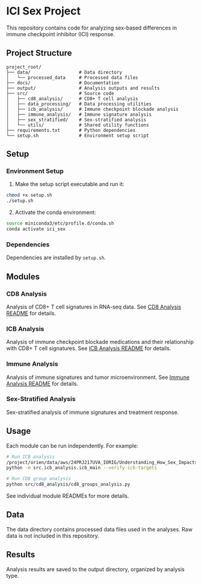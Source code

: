 # ICI Sex Project

This repository contains code for analyzing sex-based differences in immune checkpoint inhibitor (ICI) response.

## Project Structure

```
project_root/
├── data/                  # Data directory
│   └── processed_data     # Processed data files
├── docs/                  # Documentation
├── output/                # Analysis outputs and results
├── src/                   # Source code
│   ├── cd8_analysis/      # CD8+ T cell analysis
│   ├── data_processing/   # Data processing utilities
│   ├── icb_analysis/      # Immune checkpoint blockade analysis
│   ├── immune_analysis/   # Immune signature analysis
│   ├── sex_stratified/    # Sex-stratified analysis
│   └── utils/             # Shared utility functions
├── requirements.txt       # Python dependencies
└── setup.sh               # Environment setup script
```

## Setup

### Environment Setup

1. Make the setup script executable and run it:

```bash
chmod +x setup.sh
./setup.sh
```

2. Activate the conda environment:

```bash
source miniconda3/etc/profile.d/conda.sh
conda activate ici_sex
```

### Dependencies

Dependencies are installed by `setup.sh`.

## Modules

### CD8 Analysis

Analysis of CD8+ T cell signatures in RNA-seq data. See [CD8 Analysis README](docs/readme_cd8.md) for details.

### ICB Analysis

Analysis of immune checkpoint blockade medications and their relationship with CD8+ T cell signatures. See [ICB Analysis README](docs/icb_cd8_report.md) for details.

### Immune Analysis

Analysis of immune signatures and tumor microenvironment. See [Immune Analysis README](docs/readme_microenv.md) for details.

### Sex-Stratified Analysis

Sex-stratified analysis of immune signatures and treatment response.

## Usage

Each module can be run independently. For example:

```bash
# Run ICB analysis
/project/orien/data/aws/24PRJ217UVA_IORIG/Understanding_How_Sex_Impacts_Recovery_From_Tumors/miniconda3/envs/ici_sex/bin/python run_icb_analysis.py
python -m src.icb_analysis.icb_main --verify-icb-targets

# Run CD8 group analysis
python src/cd8_analysis/cd8_groups_analysis.py
```

See individual module READMEs for more details.

## Data

The data directory contains processed data files used in the analyses. Raw data is not included in this repository.

## Results

Analysis results are saved to the output directory, organized by analysis type. 